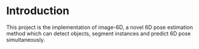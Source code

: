 ﻿# Introduction

This project is the implementation of image-6D, a novel 6D pose estimation method which can detect objects, segment instances and predict 6D pose simultaneously.





